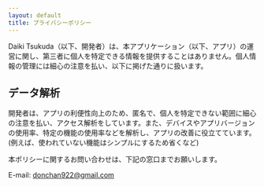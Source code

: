 ```yaml
---
layout: default
title: プライバシーポリシー
---
```


Daiki Tsukuda（以下、開発者）は、本アプリケーション（以下、アプリ）の運営に関し、第三者に個人を特定できる情報を提供することはありません。個人情報の管理には細心の注意を払い、以下に掲げた通りに扱います。

## データ解析
開発者は、アプリの利便性向上のため、匿名で、個人を特定できない範囲に細心の注意を払い、アクセス解析をしています。また、デバイスやアプリバージョンの使用率、特定の機能の使用率などを解析し、アプリの改善に役立てています。(例えば、使われていない機能はシンプルにするため省くなど)

本ポリシーに関するお問い合わせは、下記の窓口までお願いします。

E-mail: donchan922@gmail.com

